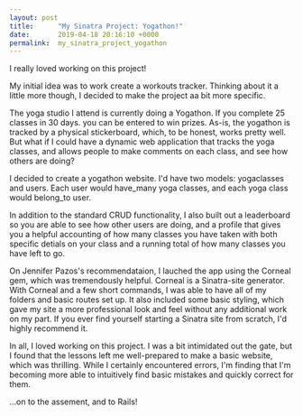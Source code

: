 ```yaml
---
layout: post
title:      "My Sinatra Project: Yogathon!"
date:       2019-04-18 20:16:10 +0000
permalink:  my_sinatra_project_yogathon
---
```



I really loved working on this project! 

My initial idea was to work create a workouts tracker. Thinking about it a little more though, I decided to make the project aa bit more specific. 

The yoga studio I attend is currently doing a Yogathon. If you complete 25 classes in 30 days. you can be entered to win prizes. As-is, the yogathon is tracked by a physical stickerboard, which, to be honest, works pretty well. But what if I could have a dynamic web application that tracks the yoga classes, and allows people to make comments on each class, and see how others are doing?

I decided to create a yogathon website. I'd have two models: yogaclasses and users. Each user would have_many yoga classes, and each yoga class would belong_to user. 

In addition to the standard CRUD functionality, I also built out a leaderboard so you are able to see how other users are doing, and a profile that gives you a helpful accounting of how many classes you have taken with both specific detials on your class and a running total of how many classes you have left to go.

On Jennifer Pazos's recommendataion, I lauched the app using the Corneal gem, which was tremendously helpful. Corneal is a Sinatra-site generator. With Corneal and a few short commands, I was able to have all of my folders and basic routes set up. It also included some basic styling, which gave my site a more professional look and feel without any additional work on my part. If you ever find yourself starting a Sinatra site from scratch, I'd highly recommend it.

In all, I loved working on this project. I was a bit intimidated out the gate, but I found that the lessons left me well-prepared to make a basic website, which was thrilling. While I certainly encountered errors, I'm finding that I'm becoming more able to intuitively find basic mistakes and quickly correct for them.

...on to the assement, and to Rails!


